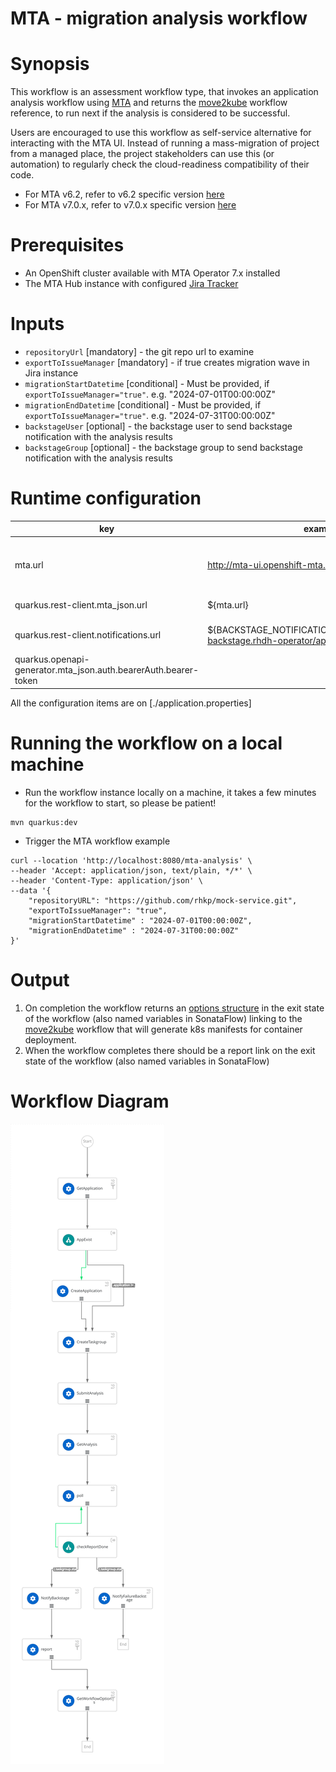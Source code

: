 # MTA - migration analysis workflow

# Synopsis
This workflow is an assessment workflow type, that invokes an application analysis workflow using [MTA][1]
and returns the [move2kube][3] workflow reference, to run next if the analysis is considered to be successful.

Users are encouraged to use this workflow as self-service alternative for interacting with the MTA UI. Instead of running
a mass-migration of project from a managed place, the project stakeholders can use this (or automation) to regularly check
the cloud-readiness compatibility of their code.

- For MTA v6.2, refer to v6.2 specific version [here](./v6.2/openshift-local-setup/readme.md)
- For MTA v7.0.x, refer to v7.0.x specific version [here](./v7.0.2/openshift-local-setup/readme.md)

# Prerequisites
* An OpenShift cluster available with MTA Operator 7.x installed
* The MTA Hub instance with configured [Jira Tracker](https://access.redhat.com/documentation/en-us/migration_toolkit_for_applications/7.0/html/user_interface_guide/creating-configuring-jira-connection#doc-wrapper)

# Inputs
- `repositoryUrl` [mandatory] - the git repo url to examine
- `exportToIssueManager` [mandatory] - if true creates migration wave in Jira instance
- `migrationStartDatetime` [conditional] - Must be provided, if `exportToIssueManager="true"`. e.g. "2024-07-01T00:00:00Z"
- `migrationEndDatetime` [conditional] - Must be provided, if `exportToIssueManager="true"`. e.g. "2024-07-31T00:00:00Z"
- `backstageUser` [optional] - the backstage user to send backstage notification with the analysis results
- `backstageGroup` [optional] - the backstage group to send backstage notification with the analysis results

# Runtime configuration

| key                                                             | example                                                                                      | description                               |
|-----------------------------------------------------------------|----------------------------------------------------------------------------------------------|-------------------------------------------|
| mta.url                                                         | http://mta-ui.openshift-mta.svc.cluster.local:8080                                           | Endpoint (with protocol and port) for MTA |
| quarkus.rest-client.mta_json.url                                | ${mta.url}                                                                                   | MTA hub api                               |
| quarkus.rest-client.notifications.url                           | ${BACKSTAGE_NOTIFICATIONS_URL:http://backstage-backstage.rhdh-operator/api/notifications/}   | Backstage notification url                |
| quarkus.openapi-generator.mta_json.auth.bearerAuth.bearer-token |                                                                                              | Bearer Token for MTA api                  |

All the configuration items are on [./application.properties]

# Running the workflow on a local machine
* Run the workflow instance locally on a machine, it takes a few minutes for the workflow to start, so please be patient!
```shell
mvn quarkus:dev
```

* Trigger the MTA workflow example
```shell
curl --location 'http://localhost:8080/mta-analysis' \
--header 'Accept: application/json, text/plain, */*' \
--header 'Content-Type: application/json' \
--data '{
    "repositoryURL": "https://github.com/rhkp/mock-service.git",
    "exportToIssueManager": "true",
    "migrationStartDatetime" : "2024-07-01T00:00:00Z",
    "migrationEndDatetime" : "2024-07-31T00:00:00Z"
}'
```

# Output
1. On completion the workflow returns an [options structure][2] in the exit state of the workflow (also named variables in SonataFlow)
linking to the [move2kube][3] workflow that will generate k8s manifests for container deployment.
1. When the workflow completes there should be a report link on the exit state of the workflow (also named variables in SonataFlow)

# Workflow Diagram
![mta workflow diagram](https://github.com/parodos-dev/serverless-workflows/blob/main/mta/mta.svg?raw=true)

[1]: https://developers.redhat.com/products/mta/download
[2]: https://github.com/parodos-dev/serverless-workflows/blob/main/assessment/schema/workflow-options-output-schema.json  
[3]: https://github.com/parodos-dev/serverless-workflows/tree/main/move2kube
